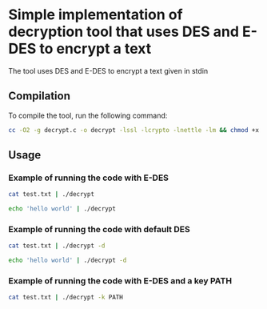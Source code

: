 # Simple implementation of decryption tool that uses DES and E-DES to encrypt a text
The tool uses DES and E-DES to encrypt a text given in stdin

## Compilation
To compile the tool, run the following command:
```bash
cc -O2 -g decrypt.c -o decrypt -lssl -lcrypto -lnettle -lm && chmod +x decrypt
```

## Usage

### Example of running the code with E-DES
```bash
cat test.txt | ./decrypt
```

```bash
echo 'hello world' | ./decrypt
```

### Example of running the code with default DES
```bash
cat test.txt | ./decrypt -d
```

```bash
echo 'hello world' | ./decrypt -d
```

### Example of running the code with E-DES and a key PATH
```bash
cat test.txt | ./decrypt -k PATH
```